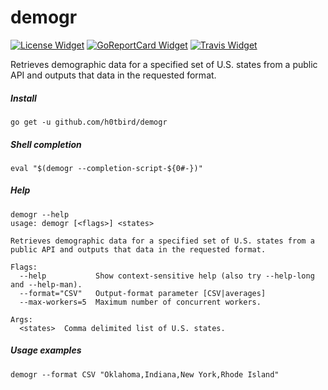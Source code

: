# demogr

[![License Widget]][License] [![GoReportCard Widget]][GoReportCard] [![Travis Widget]][Travis]

[License]: http://www.apache.org/licenses/LICENSE-2.0.txt
[License Widget]: https://img.shields.io/badge/license-APACHE2-1eb0fc.svg
[GoReportCard]: https://goreportcard.com/report/h0tbird/demogr
[GoReportCard Widget]: https://goreportcard.com/badge/h0tbird/demogr
[Travis]: https://travis-ci.org/h0tbird/demogr
[Travis Widget]: https://travis-ci.org/h0tbird/demogr.svg?branch=master

Retrieves demographic data for a specified set of U.S. states from a public API and outputs that data in the requested format.

##### Install

```
go get -u github.com/h0tbird/demogr
```

##### Shell completion

```
eval "$(demogr --completion-script-${0#-})"
```

##### Help

```
demogr --help
usage: demogr [<flags>] <states>

Retrieves demographic data for a specified set of U.S. states from a public API and outputs that data in the requested format.

Flags:
  --help           Show context-sensitive help (also try --help-long and --help-man).
  --format="CSV"   Output-format parameter [CSV|averages]
  --max-workers=5  Maximum number of concurrent workers.

Args:
  <states>  Comma delimited list of U.S. states.
```

##### Usage examples

```
demogr --format CSV "Oklahoma,Indiana,New York,Rhode Island"
```
